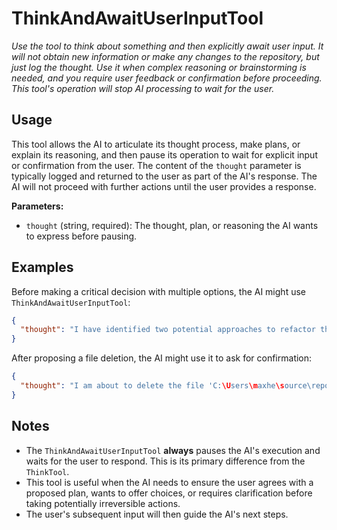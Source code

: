 ﻿# ThinkAndAwaitUserInputTool

*Use the tool to think about something and then explicitly await user input. It will not obtain new information or make any changes to the repository, but just log the thought. Use it when complex reasoning or brainstorming is needed, and you require user feedback or confirmation before proceeding. This tool's operation will stop AI processing to wait for the user.*

## Usage

This tool allows the AI to articulate its thought process, make plans, or explain its reasoning, and then pause its operation to wait for explicit input or confirmation from the user. The content of the `thought` parameter is typically logged and returned to the user as part of the AI's response. The AI will not proceed with further actions until the user provides a response.

**Parameters:**
-   `thought` (string, required): The thought, plan, or reasoning the AI wants to express before pausing.

## Examples

Before making a critical decision with multiple options, the AI might use `ThinkAndAwaitUserInputTool`:

```json
{
  "thought": "I have identified two potential approaches to refactor the authentication module. Approach A involves using a new library X, which is more modern but might require significant changes. Approach B is to incrementally improve the existing code, which is lower risk but might not address all underlying issues. Which approach do you prefer?"
}
```

After proposing a file deletion, the AI might use it to ask for confirmation:

```json
{
  "thought": "I am about to delete the file 'C:\Users\maxhe\source\repos\MaxsAiStudio\old_config.json' as it appears to be obsolete. Please confirm if I should proceed."
}
```

## Notes

-   The `ThinkAndAwaitUserInputTool` **always** pauses the AI's execution and waits for the user to respond. This is its primary difference from the `ThinkTool`.
-   This tool is useful when the AI needs to ensure the user agrees with a proposed plan, wants to offer choices, or requires clarification before taking potentially irreversible actions.
-   The user's subsequent input will then guide the AI's next steps.